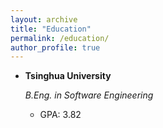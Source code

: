 ```yaml
---
layout: archive
title: "Education"
permalink: /education/
author_profile: true
---
```


- **Tsinghua University**

  *B.Eng. in Software Engineering*  

  - GPA: 3.82